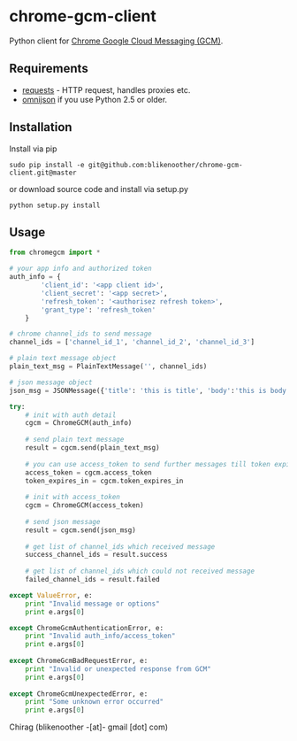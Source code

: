 # chrome-gcm-client
Python client for [Chrome Google Cloud Messaging (GCM)](http://developer.chrome.com/apps/cloudMessaging.html).
## Requirements
*   [requests](http://docs.python-requests.org/) - HTTP request, handles proxies etc.
*   [omnijson](https://pypi.python.org/pypi/omnijson/) if you use Python 2.5 or older.
## Installation
Install via pip

    sudo pip install -e git@github.com:blikenoother/chrome-gcm-client.git@master
    
or download source code and install via setup.py

    python setup.py install
## Usage
```python    
from chromegcm import *

# your app info and authorized token
auth_info = {
        'client_id': '<app client id>',
        'client_secret': '<app secret>',
        'refresh_token': '<authorisez refresh token>',
        'grant_type': 'refresh_token'
    }

# chrome channel_ids to send message
channel_ids = ['channel_id_1', 'channel_id_2', 'channel_id_3']

# plain text message object
plain_text_msg = PlainTextMessage('', channel_ids)

# json message object
json_msg = JSONMessage({'title': 'this is title', 'body':'this is body'}, channel_ids)

try:
    # init with auth detail
    cgcm = ChromeGCM(auth_info)
    
    # send plain text message
    result = cgcm.send(plain_text_msg)
    
    # you can use access_token to send further messages till token expires
    access_token = cgcm.access_token
    token_expires_in = cgcm.token_expires_in
    
    # init with access_token
    cgcm = ChromeGCM(access_token)
    
    # send json message
    result = cgcm.send(json_msg)
    
    # get list of channel_ids which received message
    success_channel_ids = result.success
    
    # get list of channel_ids which could not received message
    failed_channel_ids = result.failed

except ValueError, e:
    print "Invalid message or options"
    print e.args[0]

except ChromeGcmAuthenticationError, e:
    print "Invalid auth_info/access_token"
    print e.args[0]
    
except ChromeGcmBadRequestError, e:
    print "Invalid or unexpected response from GCM"
    print e.args[0]
    
except ChromeGcmUnexpectedError, e:
    print "Some unknown error occurred"
    print e.args[0]
```


Chirag (blikenoother -[at]- gmail [dot] com)